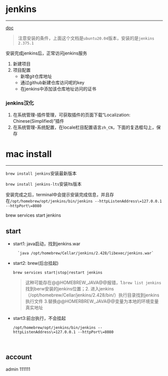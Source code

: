 # jenkins
---
[doc](https://cloud.tencent.com/developer/article/1666282)

> 注意安装的条件，上面这个文档是`ubuntu20.04`版本，安装的是`jenkins 2.375.1`

安装完成jenkins后，正常访问jenkins服务
1. 新建项目
2. 项目配置
    - 新增git仓库地址
    - 通过github新建仓库访问呢的key
    - 在jenkins中添加该仓库地址访问的证书


### jenkins汉化

1. 在系统管理-插件管理，可获取插件的页面下载“Localization: Chinese(Simplified)”插件
2. 在系统管理-系统配置，在locale栏目配置语言`zh_CN`，下面的复选框勾上，保存

# mac install
---
`brew install jenkins`安装最新版本

`brew install jenkins-lts`安装lts版本

安装完成之后，terminal中会提示安装完成信息，并且存在`/opt/homebrew/opt/jenkins/bin/jenkins --httpListenAddress\=127.0.0.1 --httpPort\=8080`

brew services start jenkins

## start

- start1:  java启动，找到jenkins.war

		`java /opt/homebrew/Cellar/jenkins/2.428/libexec/jenkins.war`

- start2: brew(后台挂起)
  
  `brew services start|stop|restart jenkins`
  > 这种可能存在@@HOMEBREW_JAVA@@报错，1.`brew list jenkins`找到berw安装的jenkins位置；2. 进入jenkins（/opt/homebrew/Cellar/jenkins/2.428/bin/）执行目录找到jenkins执行文件 3.替换@@HOMERBREW_JAVA@@变量为本地的环境变量真实地址
- start3:前台执行，不会挂起
  
  `/opt/homebrew/opt/jenkins/bin/jenkins --httpListenAddress\=127.0.0.1 --httpPort\=8080`

<br/>

## account

admin
111111
